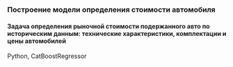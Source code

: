 ### Построение модели определения стоимости автомобиля
#### Задача определения рыночной стоимости подержанного авто по историческим данным: технические характеристики, комплектации и цены автомобилей
Python, CatBoostRegressor
